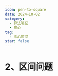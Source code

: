 ```yaml
---
icon: pen-to-square
date: 2024-10-02
category:
  - 算法笔记
  - 贪心
tag:
  - 贪心区间
star: false
---
```


# 2、区间问题

